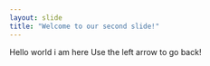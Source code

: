 ```yaml
---
layout: slide
title: "Welcome to our second slide!"
---
```

Hello world
i am here
Use the left arrow to go back!
